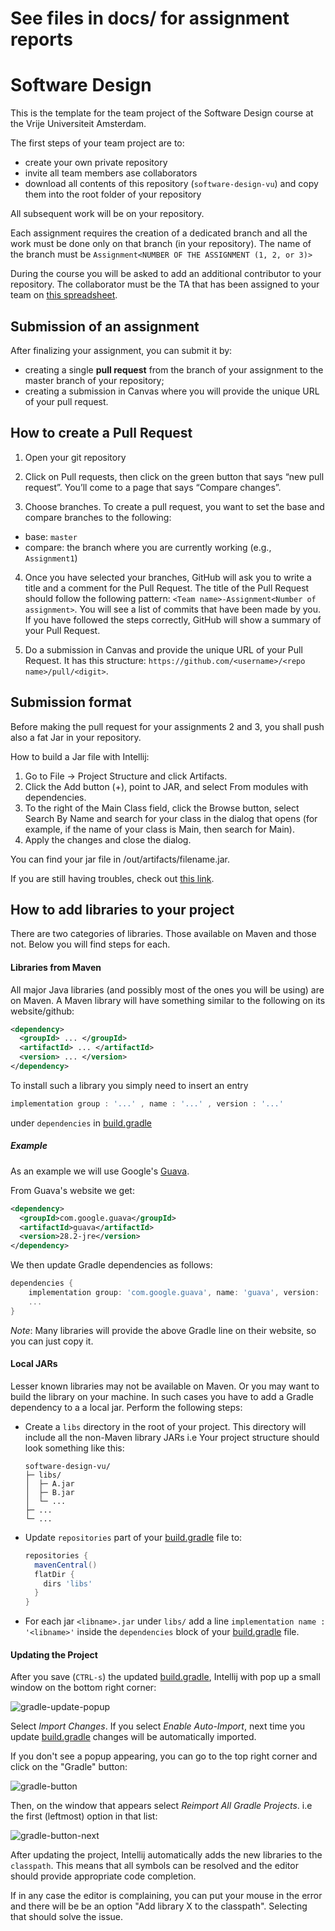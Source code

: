 # See files in docs/ for assignment reports

# Software Design 
This is the template for the team project of the Software Design course at the Vrije Universiteit Amsterdam. 

The first steps of your team project are to:
- create your own private repository
- invite all team members ase collaborators
- download all contents of this repository (`software-design-vu`) and copy them into the root folder of your repository

All subsequent work will be on your repository.

Each assignment requires the creation of a dedicated branch and all the work must be done only on that branch (in your repository). The name of the branch must be `Assignment<NUMBER OF THE ASSIGNMENT (1, 2, or 3)>`

During the course you will be asked to add an additional contributor to your repository. The collaborator must be the TA that has been assigned to your team on [this spreadsheet](http://shorturl.at/fjtyQ).

## **Submission of an assignment**  

After finalizing your assignment, you can submit it by:
- creating a single **pull request** from the branch of your assignment to the master branch of your repository;
- creating a submission in Canvas where you will provide the unique URL of your pull request.

## **How to create a Pull Request**

1. Open your git repository

2. Click on Pull requests, then click on the green button that says “new pull request”.
You’ll come to a page that says “Compare changes”.

3. Choose branches.
To create a pull request, you want to set the base and compare branches to the following:  
- base: `master` 
- compare: the branch where you are currently working (e.g., `Assignment1`)  

4. Once you have selected your branches, GitHub will ask you to write a title and a comment for the Pull Request. The title of the Pull Request should follow the following pattern: `<Team name>-Assignment<Number of assignment>`. You will see a list of commits that have been made by you. If you have followed the steps correctly, GitHub will show a summary of your Pull Request.

5. Do a submission in Canvas and provide the unique URL of your Pull Request. It has this structure: `https://github.com/<username>/<repo name>/pull/<digit>`. 

## **Submission format**

Before making the pull request for your assignments 2 and 3, you shall push also a fat Jar in your repository.

How to build a Jar file with Intellij:
1. Go to File -> Project Structure and click Artifacts. 
2. Click the Add button (+), point to JAR, and select From modules with dependencies.
3. To the right of the Main Class field, click the Browse button, select Search By Name and search for your class in the dialog that opens (for example, if the name of your class is Main, then search for Main).
4. Apply the changes and close the dialog.

You can find your jar file in /out/artifacts/filename.jar.

If you are still having troubles, check out [this link](https://www.jetbrains.com/help/idea/packaging-a-module-into-a-jar-file.html).


## **How to add libraries to your project**

There are two categories of libraries. Those available on Maven and those not. Below you will find steps for each.

#### Libraries from Maven

All major Java libraries (and possibly most of the ones you will be using) are on Maven. A Maven library will have something similar to
the following on its website/github:

```xml
<dependency>
  <groupId> ... </groupId>
  <artifactId> ... </artifactId>
  <version> ... </version>
</dependency>
```

To install such a library you simply need to insert an entry 

```groovy
implementation group : '...' , name : '...' , version : '...'
```

under `dependencies` in [build.gradle](build.gradle)

##### Example

As an example we will use Google's [Guava](https://github.com/google/guava). 

From Guava's website we get:

```xml
<dependency>
  <groupId>com.google.guava</groupId>
  <artifactId>guava</artifactId>
  <version>28.2-jre</version>
</dependency>
```

We then update Gradle dependencies as follows:

```groovy
dependencies {
    implementation group: 'com.google.guava', name: 'guava', version: '28.2-jre'
    ...
}
```

*Note*: Many libraries will provide the above Gradle line on their website, so you can just copy it.

#### Local JARs

Lesser known libraries may not be available on Maven. Or you may want to build the library on your machine.
In such cases you have to add a Gradle dependency to a a local jar. Perform the following steps:

- Create a `libs` directory in the root of your project. This directory will include all the non-Maven library JARs
  i.e Your project structure should look something like this:
  ```
  software-design-vu/
  ├─ libs/
  │  ├─ A.jar
  │  ├─ B.jar
  │  └─ ...
  ├─ ...
  └─ ...
  ```
- Update `repositories` part of your [build.gradle](build.gradle) file to:
  ```groovy
  repositories {
    mavenCentral()
    flatDir {
      dirs 'libs'
    }
  }
  ```
- For each jar `<libname>.jar` under `libs/` add a line `implementation name : '<libname>'` inside the `dependencies` block of your [build.gradle](build.gradle) file.

#### Updating the Project

After you save (`CTRL-s`) the updated [build.gradle](build.gradle), Intellij with pop up a small window on the bottom right corner:

![gradle-update-popup](https://i.gyazo.com/a977980c32f6e0051a02c66942f9ac51.png)

Select *Import Changes*. If you select *Enable Auto-Import*, next time you update [build.gradle](build.gradle) changes will be automatically imported.

If you don't see a popup appearing, you can go to the top right corner and click on the "Gradle" button:

![gradle-button](https://i.gyazo.com/1a36cf9fbfdd9d38a2bb030c9ab18602.png)

Then, on the window that appears select *Reimport All Gradle Projects*. i.e the first (leftmost) option in that list:

![gradle-button-next](https://i.gyazo.com/2e9147e9b4c97a2e200229da9f8cc782.png)

After updating the project, Intellij automatically adds the new libraries to the `classpath`. This means that all symbols can be
resolved and the editor should provide appropriate code completion. 

If in any case the editor is complaining, you can put your mouse in the error and there will be be an option "Add library X to the classpath". 
Selecting that should solve the issue.
